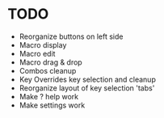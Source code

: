 # TODO

- Reorganize buttons on left side
- Macro display
- Macro edit
- Macro drag & drop
- Combos cleanup
- Key Overrides key selection and cleanup
- Reorganize layout of key selection 'tabs'
- Make ? help work
- Make <gear> settings work

